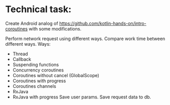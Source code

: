 #  Technical task:
Create Android analog of https://github.com/kotlin-hands-on/intro-coroutines with some modifications.

Perform network request using different ways.
Compare work time between different ways.
Ways:
- Thread
- Callback
- Suspending functions
- Concurrency coroutines
- Coroutines without cancel (GlobalScope)
- Coroutines with progress
- Coroutines channels
- RxJava
- RxJava with progress
Save user params. Save request data to db.